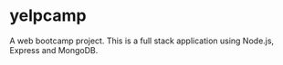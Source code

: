 # yelpcamp
A web bootcamp project. This is a full stack application using Node.js, Express and MongoDB. 
